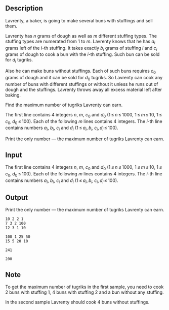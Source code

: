 ## Description

<div><p>Lavrenty, a baker, is going to make several buns with stuffings and sell them.</p><p>Lavrenty has <span class="tex-span"><i>n</i></span> grams of dough as well as <span class="tex-span"><i>m</i></span> different stuffing types. The stuffing types are numerated from 1 to <span class="tex-span"><i>m</i></span>. Lavrenty knows that he has <span class="tex-span"><i>a</i><sub class="lower-index"><i>i</i></sub></span> grams left of the <span class="tex-span"><i>i</i></span>-th stuffing. It takes exactly <span class="tex-span"><i>b</i><sub class="lower-index"><i>i</i></sub></span> grams of stuffing <span class="tex-span"><i>i</i></span> and <span class="tex-span"><i>c</i><sub class="lower-index"><i>i</i></sub></span> grams of dough to cook a bun with the <span class="tex-span"><i>i</i></span>-th stuffing. Such bun can be sold for <span class="tex-span"><i>d</i><sub class="lower-index"><i>i</i></sub></span> tugriks.</p><p>Also he can make buns <span class="tex-font-style-it">without stuffings</span>. Each of such buns requires <span class="tex-span"><i>c</i><sub class="lower-index">0</sub></span> grams of dough and it can be sold for <span class="tex-span"><i>d</i><sub class="lower-index">0</sub></span> tugriks. So Lavrenty can cook any number of buns with different stuffings or without it unless he runs out of dough and the stuffings. Lavrenty throws away all excess material left after baking.</p><p>Find the maximum number of tugriks Lavrenty can earn.</p></div><div class="input-specification"><p>The first line contains <span class="tex-span">4</span> integers <span class="tex-span"><i>n</i></span>, <span class="tex-span"><i>m</i></span>, <span class="tex-span"><i>c</i><sub class="lower-index">0</sub></span> and <span class="tex-span"><i>d</i><sub class="lower-index">0</sub></span> (<span class="tex-span">1 ≤ <i>n</i> ≤ 1000</span>, <span class="tex-span">1 ≤ <i>m</i> ≤ 10</span>, <span class="tex-span">1 ≤ <i>c</i><sub class="lower-index">0</sub>, <i>d</i><sub class="lower-index">0</sub> ≤ 100</span>). Each of the following <span class="tex-span"><i>m</i></span> lines contains <span class="tex-span">4</span> integers. The <span class="tex-span"><i>i</i></span>-th line contains numbers <span class="tex-span"><i>a</i><sub class="lower-index"><i>i</i></sub></span>, <span class="tex-span"><i>b</i><sub class="lower-index"><i>i</i></sub></span>, <span class="tex-span"><i>c</i><sub class="lower-index"><i>i</i></sub></span> and <span class="tex-span"><i>d</i><sub class="lower-index"><i>i</i></sub></span> (<span class="tex-span">1 ≤ <i>a</i><sub class="lower-index"><i>i</i></sub>, <i>b</i><sub class="lower-index"><i>i</i></sub>, <i>c</i><sub class="lower-index"><i>i</i></sub>, <i>d</i><sub class="lower-index"><i>i</i></sub> ≤ 100</span>).</p></div><div class="output-specification"><p>Print the only number — the maximum number of tugriks Lavrenty can earn.</p></div>

## Input

<p>The first line contains <span class="tex-span">4</span> integers <span class="tex-span"><i>n</i></span>, <span class="tex-span"><i>m</i></span>, <span class="tex-span"><i>c</i><sub class="lower-index">0</sub></span> and <span class="tex-span"><i>d</i><sub class="lower-index">0</sub></span> (<span class="tex-span">1 ≤ <i>n</i> ≤ 1000</span>, <span class="tex-span">1 ≤ <i>m</i> ≤ 10</span>, <span class="tex-span">1 ≤ <i>c</i><sub class="lower-index">0</sub>, <i>d</i><sub class="lower-index">0</sub> ≤ 100</span>). Each of the following <span class="tex-span"><i>m</i></span> lines contains <span class="tex-span">4</span> integers. The <span class="tex-span"><i>i</i></span>-th line contains numbers <span class="tex-span"><i>a</i><sub class="lower-index"><i>i</i></sub></span>, <span class="tex-span"><i>b</i><sub class="lower-index"><i>i</i></sub></span>, <span class="tex-span"><i>c</i><sub class="lower-index"><i>i</i></sub></span> and <span class="tex-span"><i>d</i><sub class="lower-index"><i>i</i></sub></span> (<span class="tex-span">1 ≤ <i>a</i><sub class="lower-index"><i>i</i></sub>, <i>b</i><sub class="lower-index"><i>i</i></sub>, <i>c</i><sub class="lower-index"><i>i</i></sub>, <i>d</i><sub class="lower-index"><i>i</i></sub> ≤ 100</span>).</p>

## Output

<p>Print the only number — the maximum number of tugriks Lavrenty can earn.</p>





```input1
10 2 2 1
7 3 2 100
12 3 1 10

```




```input2
100 1 25 50
15 5 20 10

```




```output1
241
```




```output2
200
```



## Note

<p>To get the maximum number of tugriks in the first sample, you need to cook 2 buns with stuffing 1, 4 buns with stuffing 2 and a bun without any stuffing.</p><p>In the second sample Lavrenty should cook 4 buns without stuffings.</p>
